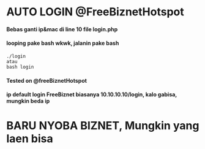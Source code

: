 # AUTO LOGIN @FreeBiznetHotspot
#### Bebas ganti ip&mac di line 10 file login.php
#### looping pake bash wkwk, jalanin pake bash 
````
./login
atau
bash login
````
#### Tested on @freeBiznetHotspot
#### ip default login FreeBiznet biasanya 10.10.10.10/login, kalo gabisa, mungkin beda ip
# BARU NYOBA BIZNET, Mungkin yang laen bisa

